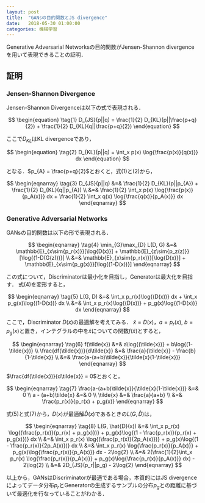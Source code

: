 ```yaml
---
layout: post
title:  "GANsの目的関数とJS divergence"
date:   2018-05-30 01:00:00
categories: 機械学習
---
```


Generative Adversarial Networksの目的関数がJensen-Shannon divergenceを用いて表現できることの証明．

## 証明
### Jensen-Shannon Divergence
Jensen-Shannon Divergenceは以下の式で表現される．

$$
\begin{equation}
\tag{1}
D_{JS}(p||q) = \frac{1}{2} D_{KL}(p||\frac{p+q}{2}) + \frac{1}{2} D_{KL}(q||\frac{p+q}{2})
\end{equation}
$$

ここで$D_{KL}$はKL divergenceであり，

$$
\begin{equation}
\tag{2}
D_{KL}(p||q) = \int_x p(x) \log{\frac{p(x)}{q(x)}} dx
\end{equation}
$$

となる．$p_{A} = \frac{p+q}{2}$とおくと，式(1)と(2)から，

$$
\begin{eqnarray}
\tag{3}
D_{JS}(p||q) &=& \frac{1}{2} D_{KL}(p||p_{A}) + \frac{1}{2} D_{KL}(q||p_{A}) \\
&=& \frac{1}{2} \int_x p(x) \log{\frac{p(x)}{p_A(x)}} dx + \frac{1}{2} \int_x q(x) \log{\frac{q(x)}{p_A(x)}} dx
\end{eqnarray}
$$

### Generative Adversarial Networks
GANsの目的関数は以下の形で表現される．

$$
\begin{eqnarray}
\tag{4}
\min_{G}\max_{D} L(D, G) &=& \mathbb{E}_{x\sim{p_r(x)}}[\log{D(x)}] + \mathbb{E}_{z\sim{p_z(z)}}[\log{(1-D(G(z)))}] \\
&=& \mathbb{E}_{x\sim{p_r(x)}}[\log{D(x)}] + \mathbb{E}_{x\sim{p_g(x)}}[\log{(1-D(x))}]
\end{eqnarray}
$$

この式について，Discriminatorは最小化を目指し，Generatorは最大化を目指す．
式(4)を変形すると，

$$
\begin{eqnarray}
\tag{5}
L(G, D) &=& \int_x p_r(x)\log{(D(x))} dx + \int_x p_g(x)\log{(1-D(x))} dx \\
&=& \int_x p_r(x)\log{(D(x))} + p_g(x)\log{(1-D(x))} dx
\end{eqnarray}
$$

ここで，Discriminator $D(x)$の最適解を考えてみる．
$\tilde{x} = D(x)$，$a=p_r(x)$, $b=p_g(x)$と置き，インテグラルの中を$\tilde{x}$についての関数$f(\tilde{x})$とすると，

$$
\begin{eqnarray}
\tag{6}
f(\tilde{x}) &=& a\log{(\tilde{x})} + b\log{(1-\tilde{x})} \\
\frac{df(\tilde{x})}{d\tilde{x}} &=& \frac{a}{\tilde{x}} - \frac{b}{1-\tilde{x}} \\
&=& \frac{a-(a+b)\tilde{x}}{\tilde{x}(1-\tilde{x})}
\end{eqnarray}
$$

$\frac{df(\tilde{x})}{d\tilde{x}} = 0$とおくと，

$$
\begin{eqnarray}
\tag{7}
\frac{a-(a+b)\tilde{x}}{\tilde{x}(1-\tilde{x})} &=& 0 \\
a - (a+b)\tilde{x} &=& 0 \\
\tilde{x} &=& \frac{a}{a+b} \\
&=& \frac{p_r(x)}{p_r(x) + p_g(x)}
\end{eqnarray}
$$

式(5)と式(7)から，$D(x)$が最適解$\hat{D}(x)$であるときの$L(G, \hat{D})$は，

$$
\begin{eqnarray}
\tag{8}
L(G, \hat{D}(x)) &=& \int_x p_r(x) \log{(\frac{p_r(x)}{p_r(x) + p_g(x)})} + p_g(x)\log{(1 - \frac{p_r(x)}{p_r(x) + p_g(x)})} dx \\
&=& \int_x p_r(x) \log{(\frac{p_r(x)}{2p_A(x)})} + p_g(x)\log{(1 - \frac{p_r(x)}{2p_A(x)})} dx \\
&=& \int_x p_r(x) \log{\frac{p_r(x)}{p_A(x)}} + p_g(x)\log{\frac{p_r(x)}{p_A(x)}} dx - 2\log{2} \\
&=& 2(\frac{1}{2}\int_x p_r(x) \log{\frac{p_r(x)}{p_A(x)}} + p_g(x)\log{\frac{p_r(x)}{p_A(x)}} dx) - 2\log{2} \\
&=& 2D_{JS}(p_r||p_g) - 2\log{2}
\end{eqnarray}
$$

以上から，GANsはDiscriminatorが最適である場合，本質的にはJS divergenceによってデータ分布$p_r$とGeneratorの生成するサンプルの分布$p_g$との距離に基づいて最適化を行なっていることがわかる．
